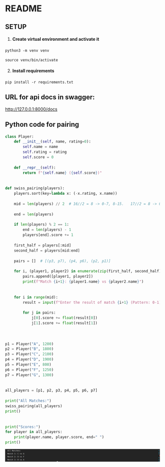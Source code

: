 # README
## SETUP

1. #### Create virtual environment and activate it
`python3 -m venv venv`

`source venv/bin/activate`

2. #### Install requirements

`pip install -r requirements.txt`

## URL for api docs in swagger:
http://127.0.0.1:8000/docs

## Python code for pairing
```python
class Player:
    def __init__(self, name, rating=0):
        self.name = name
        self.rating = rating
        self.score = 0

    def __repr__(self):
        return f"{self.name} ({self.score})"
    

def swiss_pairing(players):
    players.sort(key=lambda x: (-x.rating, x.name))

    mid = len(players) // 2  # 16//2 = 8 -> 0-7, 8-15.   17//2 = 8 -> 0-7, 8-15 16->bye

    end = len(players)
    
    if len(players) % 2 == 1:
        end = len(players) - 1
        players[end].score += 1
    
    first_half = players[:mid]
    second_half = players[mid:end]

    pairs = []  # [(p3, p7), (p4, p6), (p2, p1)]

    for i, (player1, player2) in enumerate(zip(first_half, second_half)):
        pairs.append([player1, player2])
        print(f"Match {i+1}: {player1.name} vs {player2.name}")
    

    for i in range(mid):
        result = input(f"Enter the result of match {i+1} (Pattern: 0-1): ").split("-")
        
        for j in pairs:
            j[0].score += float(result[0])
            j[1].score += float(result[1])



p1 = Player("A", 1200)
p2 = Player("B", 1800)
p3 = Player("C", 2100)
p4 = Player("D", 1900)
p5 = Player("E", 800)
p6 = Player("F", 1250)
p7 = Player("G", 1300)


all_players = [p1, p2, p3, p4, p5, p6, p7]

print("All Matches:")
swiss_pairing(all_players)
print()


print("Scores:")
for player in all_players:
    print(player.name, player.score, end=" ")
print()
```
![img.png](img.png)
